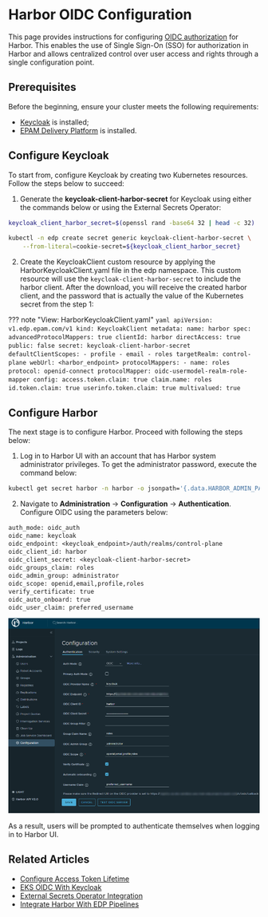 # Harbor OIDC Configuration

This page provides instructions for configuring [OIDC authorization](https://openid.net/connect/) for Harbor. This enables the use of Single Sign-On (SSO) for authorization in Harbor and allows centralized control over user access and rights through a single configuration point.

## Prerequisites

Before the beginning, ensure your cluster meets the following requirements:

* [Keycloak](install-keycloak.md) is installed;
* [EPAM Delivery Platform](install-kuberocketci.mdx) is installed.

## Configure Keycloak

To start from, configure Keycloak by creating two Kubernetes resources. Follow the steps below to succeed:

1. Generate the **keycloak-client-harbor-secret** for Keycloak using either the commands below or using the External Secrets Operator:

  ```bash
  keycloak_client_harbor_secret=$(openssl rand -base64 32 | head -c 32)
  ```

  ```bash
  kubectl -n edp create secret generic keycloak-client-harbor-secret \
      --from-literal=cookie-secret=${keycloak_client_harbor_secret}
  ```

2. Create the KeycloakClient custom resource by applying the HarborKeycloakClient.yaml file in the edp namespace. This custom resource will use the `keycloak-client-harbor-secret` to include the harbor client. After the download, you will receive the created harbor client, and the password that is actually the value of the Kubernetes secret from the step 1:

  ??? note "View: HarborKeycloakClient.yaml"
      ```yaml
      apiVersion: v1.edp.epam.com/v1
      kind: KeycloakClient
      metadata:
        name: harbor
      spec:
        advancedProtocolMappers: true
        clientId: harbor
        directAccess: true
        public: false
        secret: keycloak-client-harbor-secret
        defaultClientScopes:
          - profile
          - email
          - roles
        targetRealm: control-plane
        webUrl: <harbor_endpoint>
        protocolMappers:
          - name: roles
            protocol: openid-connect
            protocolMapper: oidc-usermodel-realm-role-mapper
            config:
              access.token.claim: true
              claim.name: roles
              id.token.claim: true
              userinfo.token.claim: true
              multivalued: true
      ```

## Configure Harbor

The next stage is to configure Harbor. Proceed with following the steps below:

1. Log in to Harbor UI with an account that has Harbor system administrator privileges. To get the administrator password, execute the command below:

  ```bash
  kubectl get secret harbor -n harbor -o jsonpath='{.data.HARBOR_ADMIN_PASSWORD}' | base64 --decode
  ```

2. Navigate to **Administration** -> **Configuration** -> **Authentication**. Configure OIDC using the parameters below:

  ```
  auth_mode: oidc_auth
  oidc_name: keycloak
  oidc_endpoint: <keycloak_endpoint>/auth/realms/control-plane
  oidc_client_id: harbor
  oidc_client_secret: <keycloak-client-harbor-secret>
  oidc_groups_claim: roles
  oidc_admin_group: administrator
  oidc_scope: openid,email,profile,roles
  verify_certificate: true
  oidc_auto_onboard: true
  oidc_user_claim: preferred_username
  ```

  ![Harbor Authentication Configuration](../assets/operator-guide/oidc-harbor-cfg-ui.png "Harbor Authentication Configuration")

As a result, users will be prompted to authenticate themselves when logging in to Harbor UI.


## Related Articles

* [Configure Access Token Lifetime](../faq.md#how-to-change-the-lifespan-of-an-access-token-that-is-used-for-headlamp-and-oidc-login-plugin)
* [EKS OIDC With Keycloak](configure-keycloak-oidc-eks.md)
* [External Secrets Operator Integration](external-secrets-operator-integration.md)
* [Integrate Harbor With EDP Pipelines](container-registry-harbor-integration-tekton-ci.md)
